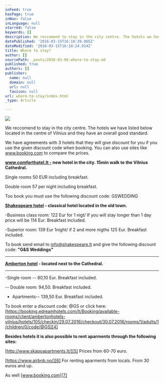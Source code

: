 ```yaml
---
inFeed: true
hasPage: true
inNav: false
inLanguage: null
starred: false
keywords: []
description: We reccomend to stay in the city centre. The hotels we have listed below located in the centre of Vilnius and they have an overall good standard.
datePublished: '2016-03-15T16:18:39.965Z'
dateModified: '2016-03-15T16:18:24.914Z'
title: Where to stay?
author: []
sourcePath: _posts/2016-03-06-where-to-stay.md
published: true
authors: []
publisher:
  name: null
  domain: null
  url: null
  favicon: null
url: where-to-stay/index.html
_type: Article

---
```

![](https://the-grid-user-content.s3-us-west-2.amazonaws.com/0b3aec04-b489-4e53-81f5-6679e0f8b603.jpg)

We reccomend to stay in the city centre. The hotels we have listed below located in the centre of Vilnius and they have an overall good standard.

We have agreements with 3 hotels that they will give discount for you if you use the given discount code when booking. You can also use sites like www.booking.com to compare the prices.

**[www.comforthotel.lt -][0] new hotel in the city. 15min walk to the Vilnius Cathedral.**

Single rooms 50 EUR including breakfast.

Double room 57 per night including breakfast.

Too book you must use the following discount code: GSWEDDING 

**[Shakespeare hotel][1] - classical hotel located in the old town.**

-Business class room: 122 Eur for 1 nigt/ If you will stay longer than 1 day price will be 114 Eur. Breakfast included.

-Superior room:  139
Eur 1night/ if 2 and more nigths 125 Eur. Breakfast included.

To book send email to [info@shakespeare.lt][2] and give the following discount code: **"G&S Weddings"**

****

**[Amberton hotel][3] - located next to the Cathedral.**

****

-Single room -- 80,10 Eur. Breakfast included.

_--_ Double room: 94,50\. Breakfast included.

- Apartments-- 139,50 Eur. Breakfast included.

To book enter a discount code: @GS  or click here: [https://booking.edreamhotels.com/lt/Booking/available-rooms/client/ambertonhotels-vilnius/hotels/105/checkin/29.07.2016/checkout/30.07.2016/rooms/1/adults/1/children/0/code/@GS][4]

**Besides hotels it is also possible to rent aparments through the following sites:**

[http://www.skapoapartments.lt/][5] Prices from 60-70 euro.

[https://www.airbnb.no/][6] For renting aparments from locals. From 30 euros and up.

As well [www.booking.com][7]

[0]: http://comforthotel.lt/
[1]: http://www.shakespeare.lt/
[2]: http://localhost/shakespeare/html/contacts.html
[3]: http://ambertonhotels.com/en/vilnius/
[4]: https://booking.edreamhotels.com/lt/Booking/available-rooms/client/ambertonhotels-vilnius/hotels/105/checkin/29.07.2016/checkout/30.07.2016/rooms/1/adults/1/children/0/code/@GS
[5]: http://www.skapoapartments.lt/
[6]: https://www.airbnb.no/
[7]: www.booking.com